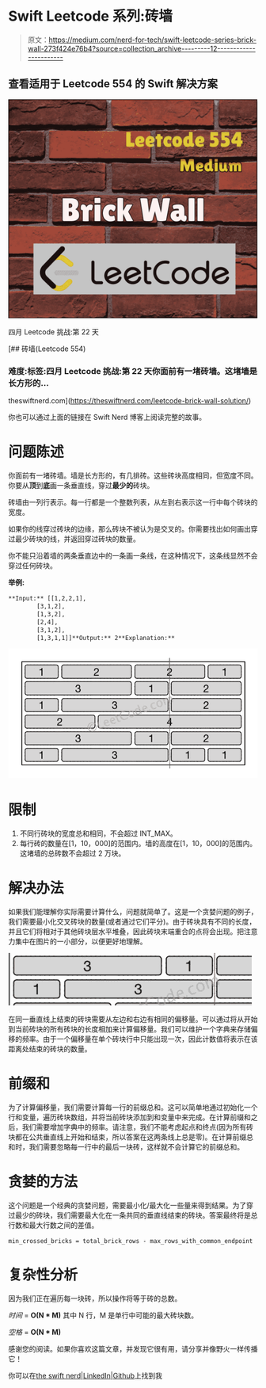 # Swift Leetcode 系列:砖墙

> 原文：<https://medium.com/nerd-for-tech/swift-leetcode-series-brick-wall-273f424e76b4?source=collection_archive---------12----------------------->

## 查看适用于 Leetcode 554 的 Swift 解决方案

![](img/3bc358327d1c5f21ad64b0cf1f8fcc75.png)

四月 Leetcode 挑战:第 22 天

[](https://theswiftnerd.com/leetcode-brick-wall-solution/) [## 砖墙(Leetcode 554)

### 难度:标签:四月 Leetcode 挑战:第 22 天你面前有一堵砖墙。这堵墙是长方形的…

theswiftnerd.com](https://theswiftnerd.com/leetcode-brick-wall-solution/) 

你也可以通过上面的链接在 Swift Nerd 博客上阅读完整的故事。

# 问题陈述

你面前有一堵砖墙。墙是长方形的，有几排砖。这些砖块高度相同，但宽度不同。你要从**顶**到**底**画一条垂直线，穿过**最少的**砖块。

砖墙由一列行表示。每一行都是一个整数列表，从左到右表示这一行中每个砖块的宽度。

如果你的线穿过砖块的边缘，那么砖块不被认为是交叉的。你需要找出如何画出穿过最少砖块的线，并返回穿过砖块的数量。

你不能只沿着墙的两条垂直边中的一条画一条线，在这种情况下，这条线显然不会穿过任何砖块。

**举例:**

```
**Input:** [[1,2,2,1],
        [3,1,2],
        [1,3,2],
        [2,4],
        [3,1,2],
        [1,3,1,1]]**Output:** 2**Explanation:**
```

![](img/2972b17e843e893d6b96fe975f61247e.png)

# 限制

1.  不同行砖块的宽度总和相同，不会超过 INT_MAX。
2.  每行砖的数量在[1，10，000]的范围内。墙的高度在[1，10，000]的范围内。这堵墙的总砖数不会超过 2 万块。

# 解决办法

如果我们能理解你实际需要计算什么，问题就简单了。这是一个贪婪问题的例子，我们需要最小化交叉砖块的数量(或者通过它们平分)。由于砖块具有不同的长度，并且它们将相对于其他砖块层水平堆叠，因此砖块末端重合的点将会出现。把注意力集中在图片的一小部分，以便更好地理解。

![](img/187ecafb0af6a0ce9eb4f36e45592fbd.png)

在同一垂直线上结束的砖块需要从左边和右边有相同的偏移量。可以通过将从开始到当前砖块的所有砖块的长度相加来计算偏移量。我们可以维护一个字典来存储偏移的频率。由于一个偏移量在单个砖块行中只能出现一次，因此计数值将表示在该距离处结束的砖块的数量。

# 前缀和

为了计算偏移量，我们需要计算每一行的前缀总和。这可以简单地通过初始化一个行和变量，遍历砖块数组，并将当前砖块添加到和变量中来完成。在计算前缀和之后，我们需要增加字典中的频率。请注意，我们不能考虑起点和终点(因为所有砖块都在公共垂直线上开始和结束，所以答案在这两条线上总是零)。在计算前缀总和时，我们需要忽略每一行中的最后一块砖，这样就不会计算它的前缀总和。

# 贪婪的方法

这个问题是一个经典的贪婪问题，需要最小化/最大化一些量来得到结果。为了穿过最少的砖块，我们需要最大化在一条共同的垂直线结束的砖块。答案最终将是总行数和最大行数之间的差值。

```
min_crossed_bricks = total_brick_rows - max_rows_with_common_endpoint
```

# 复杂性分析

因为我们正在遍历每一块砖，所以操作将等于砖的总数。

*时间* = **O(N * M)** 其中 N 行，M 是单行中可能的最大砖块数。

*空格* = **O(N * M)**

感谢您的阅读。如果你喜欢这篇文章，并发现它很有用，请分享并像野火一样传播它！

你可以在[the swift nerd](https://theswiftnerd.com/)|[LinkedIn](https://www.linkedin.com/in/varunrathi28/)|[Github](https://github.com/varunrathi28)上找到我